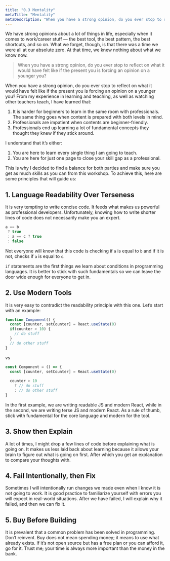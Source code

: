 ```yaml
---
title: "0.3 Mentality"
metaTitle: "Mentality"
metaDescription: "When you have a strong opinion, do you ever stop to reflect on what it would have felt like if the present you is forcing an opinion on a younger you?"
---
```


We have strong opinions about a lot of things in life, especially when it comes to work/career stuff — the best tool, the best pattern, the best shortcuts, and so on. What we forget, though, is that there was a time we were all at our absolute zero. At that time, we knew nothing about what we know now. 

> When you have a strong opinion, do you ever stop to reflect on what it would have felt like if the present you is forcing an opinion on a younger you?

When you have a strong opinion, do you ever stop to reflect on what it would have felt like if the present you is forcing an opinion on a younger you? From my experience in learning and teaching, as well as watching other teachers teach, I have learned that:


1. It is harder for beginners to learn in the same room with professionals. The same thing goes when content is prepared with both levels in mind.
2. Professionals are impatient when contents are beginner-friendly.
3. Professionals end up learning a lot of fundamental concepts they thought they knew if they stick around.

I understand that it’s either:

1. You are here to learn every single thing I am going to teach.
2. You are here for just one page to close your skill gap as a professional.

This is why I decided to find a balance for both parties and make sure you get as much skills as you can from this workshop. To achieve this, here are some principles that will guide us:


## 1. Language Readability Over Terseness

It is very tempting to write concise code. It feeds what makes us powerful as professional developers. Unfortunately, knowing how to write shorter lines of code does not necessarily make you an expert.

```js
a == b 
 ? true
 : a == c ? true
 : false
```

Not everyone will know that this code is checking if `a` is equal to `b` and if it is not, checks if `a` is equal to `c`.

`if` statements are the first things we learn about conditions in programming languages. It is better to stick with such fundamentals so we can leave the door wide enough for everyone to get in.


## 2. Use Modern Tools

It is very easy to contradict the readability principle with this one. Let’s start with an example:

```js
function Component() {
  const [counter, setCounter] = React.useState(0)
  if(counter > 10) {
    // do stuff
  }
  // do other stuff
}
```

vs

```js
const Component = () => {
  const [counter, setCounter] = React.useState(0)
  
  counter > 10 
    ? // do stuff
    : // do other stuff
}
```

In the first example, we are writing readable JS and modern React, while in the second, we are writing terse JS and modern React. As a rule of thumb, stick with fundamental for the core language and modern for the tool.


## 3. Show then Explain

A lot of times, I might drop a few lines of code before explaining what is going on. It makes us less laid back about learning because it allows your brain to figure out what is going on first. After which you get an explanation to compare your thoughts with.


## 4. Fail Intentionally, then Fix

Sometimes I will intentionally run changes we made even when I know it is not going to work. It is good practice to familiarize yourself with errors you will expect in real-world situations. After we have failed, I will explain why it failed, and then we can fix it.


## 5. Buy Before Building

It is prevalent that a common problem has been solved in programming. Don’t reinvent. Buy does not mean spending money; it means to use what already exists. If it’s not open source but has a free plan or you can afford it, go for it. Trust me; your time is always more important than the money in the bank.

